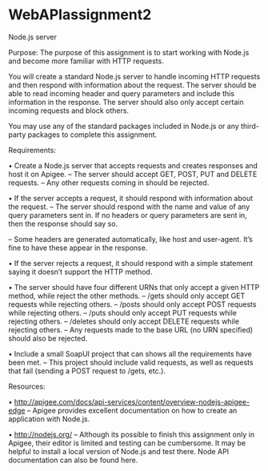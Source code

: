 # WebAPIassignment2
Node.js server


Purpose:
The purpose of this assignment is to start working with Node.js and become more familiar
with HTTP requests.

You will create a standard Node.js server to handle incoming HTTP requests and then
respond with information about the request. The server should be able to read incoming
header and query parameters and include this information in the response. The server should
also only accept certain incoming requests and block others.

You may use any of the standard packages included in Node.js or any third-party packages
to complete this assignment.


Requirements:

• Create a Node.js server that accepts requests and creates responses and host it on Apigee.
  – The server should accept GET, POST, PUT and DELETE requests.
  – Any other requests coming in should be rejected.

• If the server accepts a request, it should respond with information about the request.
  – The server should respond with the name and value of any query parameters sent
    in. If no headers or query parameters are sent in, then the response should say so.

  – Some headers are generated automatically, like host and user-agent. It’s fine
    to have these appear in the response.

• If the server rejects a request, it should respond with a simple statement saying it
  doesn’t support the HTTP method.

• The server should have four different URNs that only accept a given HTTP method,
  while reject the other methods.
  – /gets should only accept GET requests while rejecting others.
  – /posts should only accept POST requests while rejecting others.
  – /puts should only accept PUT requests while rejecting others.
  – /deletes should only accept DELETE requests while rejecting others.
  – Any requests made to the base URL (no URN specified) should also be rejected.

• Include a small SoapUI project that can shows all the requirements have been met.
  – This project should include valid requests, as well as requests that fail (sending
    a POST request to /gets, etc.).


Resources:

• http://apigee.com/docs/api-services/content/overview-nodejs-apigee-edge
  – Apigee provides excellent documentation on how to create an application with Node.js.

• http://nodejs.org/
  – Although its possible to finish this assignment only in Apigee, their editor is
    limited and testing can be cumbersome. It may be helpful to install a local
    version of Node.js and test there.
  Node API documentation can also be found here.

